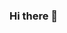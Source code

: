 ### Hi there 👋

<!--
**tahmee/tahmee** is a ✨ _special_ ✨ repository because its `README.md` (this file) appears on your GitHub profile.

Here are some ideas to get you started:
I'm Susan
i'm a Data Scientist 
- 🔭 I’m currently working on ...
- 🌱 I’m currently learning ...
- 👯 I’m looking to collaborate on ...
- 🤔 I’m looking for help with ...
- 💬 Ask me about ...
- 📫 How to reach me: ...
- 😄 Pronouns: ...
- ⚡ Fun fact: ...
-->
